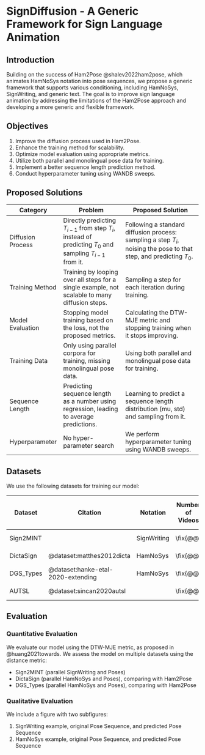 # SignDiffusion - A Generic Framework for Sign Language Animation

## Introduction

Building on the success of Ham2Pose @shalev2022ham2pose, which animates HamNoSys notation into pose sequences, we propose a generic framework that supports various conditioning, including HamNoSys, SignWriting, and generic text. The goal is to improve sign language animation by addressing the limitations of the Ham2Pose approach and developing a more generic and flexible framework.

## Objectives

1. Improve the diffusion process used in Ham2Pose.
2. Enhance the training method for scalability.
3. Optimize model evaluation using appropriate metrics.
4. Utilize both parallel and monolingual pose data for training.
5. Implement a better sequence length prediction method.
6. Conduct hyperparameter tuning using WANDB sweeps.

## Proposed Solutions

| Category          | Problem                                                                                                      | Proposed Solution                                                                                                   |
|-------------------|--------------------------------------------------------------------------------------------------------------|---------------------------------------------------------------------------------------------------------------------|
| Diffusion Process | Directly predicting $T_{i-1}$ from step $T_i$, instead of predicting $T_0$ and sampling $T_{i-1}$ from it.   | Following a standard diffusion process: sampling a step $T_i$, noising the pose to that step, and predicting $T_0$. |
| Training Method   | Training by looping over all steps for a single example, not scalable to many diffusion steps.               | Sampling a step for each iteration during training.                                                                 |
| Model Evaluation  | Stopping model training based on the loss, not the proposed metrics.                                         | Calculating the DTW-MJE metric and stopping training when it stops improving.                                       |
| Training Data     | Only using parallel corpora for training, missing monolingual pose data.                                     | Using both parallel and monolingual pose data for training.                                                         |
| Sequence Length   | Predicting sequence length as a number using regression, leading to average predictions.                     | Learning to predict a sequence length distribution (mu, std) and sampling from it.                                  |
| Hyperparameter    | No hyper-parameter search                                                                                    | We perform hyperparameter tuning using WANDB sweeps.                                                                |

## Datasets

We use the following datasets for training our model:

| Dataset         | Citation                           | Notation     | Number of Videos | Video Length (mean ± std) |
|-----------------|------------------------------------|--------------|------------------|---------------------------|
| Sign2MINT       |                                    | SignWriting  | \fix{@@}         | \fix{@@ ± @@}             |
| DictaSign       | @dataset:matthes2012dicta          | HamNoSys     | \fix{@@}         | \fix{@@ ± @@}             |
| DGS_Types       | @dataset:hanke-etal-2020-extending | HamNoSys     | \fix{@@}         | \fix{@@ ± @@}             |
| AUTSL           | @dataset:sincan2020autsl           |              | \fix{@@}         | \fix{@@ ± @@}             |

## Evaluation

### Quantitative Evaluation

We evaluate our model using the DTW-MJE metric, as proposed in @huang2021towards. We assess the model on multiple datasets using the distance metric:

- Sign2MINT (parallel SignWriting and Poses)
- DictaSign (parallel HamNoSys and Poses), comparing with Ham2Pose
- DGS_Types (parallel HamNoSys and Poses), comparing with Ham2Pose

### Qualitative Evaluation

We include a figure with two subfigures:

1. SignWriting example, original Pose Sequence, and predicted Pose Sequence
2. HamNoSys example, original Pose Sequence, and predicted Pose Sequence
